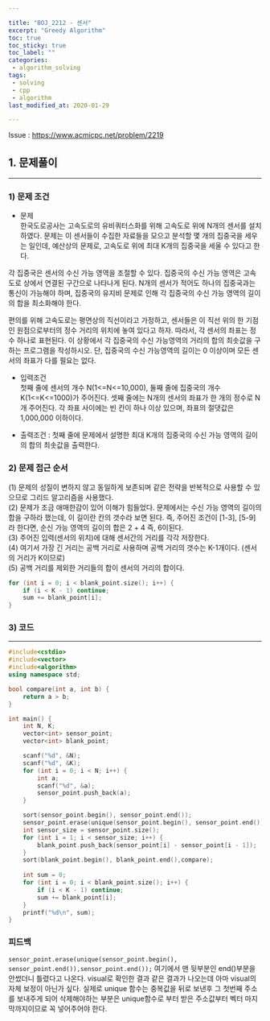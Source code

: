 ```yaml
---

title: "BOJ_2212 - 센서"  
excerpt: "Greedy Algorithm"  
toc: true  
toc_sticky: true  
toc_label: ""  
categories:  
 - algorithm_solving  
tags:  
 - solving  
 - cpp  
 - algorithm
last_modified_at: 2020-01-29

---
```


Issue : <https://www.acmicpc.net/problem/2219>

## 1. 문제풀이  

- - -

### 1) 문제 조건

- 문제  
한국도로공사는 고속도로의 유비쿼터스화를 위해 고속도로 위에 N개의 센서를 설치하였다. 문제는 이 센서들이 수집한 자료들을 모으고 분석할 몇 개의 집중국을 세우는 일인데, 예산상의 문제로, 고속도로 위에 최대 K개의 집중국을 세울 수 있다고 한다.

각 집중국은 센서의 수신 가능 영역을 조절할 수 있다. 집중국의 수신 가능 영역은 고속도로 상에서 연결된 구간으로 나타나게 된다. N개의 센서가 적어도 하나의 집중국과는 통신이 가능해야 하며, 집중국의 유지비 문제로 인해 각 집중국의 수신 가능 영역의 길이의 합을 최소화해야 한다.

편의를 위해 고속도로는 평면상의 직선이라고 가정하고, 센서들은 이 직선 위의 한 기점인 원점으로부터의 정수 거리의 위치에 놓여 있다고 하자. 따라서, 각 센서의 좌표는 정수 하나로 표현된다. 이 상황에서 각 집중국의 수신 가능영역의 거리의 합의 최솟값을 구하는 프로그램을 작성하시오. 단, 집중국의 수신 가능영역의 길이는 0 이상이며 모든 센서의 좌표가 다를 필요는 없다.  

- 입력조건  
첫째 줄에 센서의 개수 N(1<=N<=10,000), 둘째 줄에 집중국의 개수 K(1<=K<=1000)가 주어진다. 셋째 줄에는 N개의 센서의 좌표가 한 개의 정수로 N개 주어진다. 각 좌표 사이에는 빈 칸이 하나 이상 있으며, 좌표의 절댓값은 1,000,000 이하이다.  

- 출력조건 : 첫째 줄에 문제에서 설명한 최대 K개의 집중국의 수신 가능 영역의 길이의 합의 최솟값을 출력한다.  

### 2) 문제 접근 순서

(1) 문제의 성질이 변하지 않고 동일하게 보존되며 같은 전략을 반복적으로 사용할 수 있으므로 그리드 알고리즘을 사용했다.  
(2) 문제가 조금 애매한감이 있어 이해가 힘들었다. 문제에서는 수신 가능 영역의 길이의 합을 구하라 했는데, 이 길이란 칸의 갯수라 보면 된다. 즉, 주어진 조건이 [1-3], [5-9] 라 한다면, 순신 가능 영역의 길이의 합은 2 + 4 즉, 6이된다.  
(3) 주어진 입력(센서의 위치)에 대해 센서간의 거리를 각각 저장한다.  
(4) 여기서 가장 긴 거리는 공백 거리로 사용하며 공백 거리의 갯수는 K-1개이다. (센서의 거리가 K이므로)  
(5) 공백 거리를 제외한 거리들의 합이 센서의 거리의 합이다.  

```cpp
for (int i = 0; i < blank_point.size(); i++) {
	if (i < K - 1) continue;
	sum += blank_point[i];
}
```

### 3) 코드

- - -

```cpp
#include<cstdio>
#include<vector>
#include<algorithm>
using namespace std;

bool compare(int a, int b) {
	return a > b;
}

int main() {
	int N, K;
	vector<int> sensor_point;
	vector<int> blank_point;

	scanf("%d", &N);
	scanf("%d", &K);
	for (int i = 0; i < N; i++) {
		int a;
		scanf("%d", &a);
		sensor_point.push_back(a);
	}

	sort(sensor_point.begin(), sensor_point.end());
	sensor_point.erase(unique(sensor_point.begin(), sensor_point.end()),sensor_point.end());
	int sensor_size = sensor_point.size();
	for (int i = 1; i < sensor_size; i++) {
		blank_point.push_back(sensor_point[i] - sensor_point[i - 1]);
	}
	sort(blank_point.begin(), blank_point.end(),compare);
	
	int sum = 0;
	for (int i = 0; i < blank_point.size(); i++) {
		if (i < K - 1) continue;
		sum += blank_point[i];
	}
	printf("%d\n", sum);
}
```  

### 피드백  

`sensor_point.erase(unique(sensor_point.begin(), sensor_point.end()),sensor_point.end());` 여기에서 맨 뒷부분인 end()부분을 안썼더니 틀렸다고 나온다. visual로 확인한 결과 같은 결과가 나오는데 아마 visual의 자체 보정이 아닌가 싶다. 실제로 unique 함수는 중복값을 뒤로 보낸후 그 첫번째 주소를 보내주게 되어 삭제해야하는 부분은 unique함수로 부터 받은 주소값부터 벡터 마지막까지이므로 꼭 넣어주어야 한다.  
